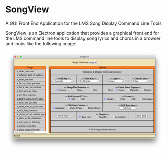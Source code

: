 # SongView
A GUI Front End Application for the LMS Song Display Command Line Tools

SongView is an Electron application that provides a graphical front end for the LMS command line tools to display song lyrics and chords in a browser and looks like the following image:

![SongView Imge](/images/songview.png)
